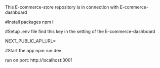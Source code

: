 This  E-commerce-store repository is in connection with E-commerce-dashboard

#Install packages
npm i

#Setup .env file
find this key in the setting of the E-commerce-dashboard

NEXT_PUBLIC_API_URL=

#Start the app
npm run dev 

run on port: http://localhost:3001
 
 
